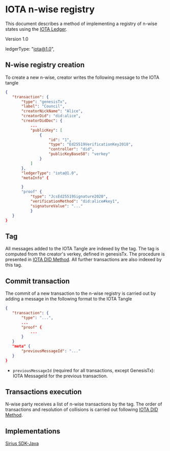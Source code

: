 # IOTA n-wise registry

This document describes a method of implementing a registry of n-wise states using the [IOTA Ledger](https://www.iota.org/).

Version 1.0

ledgerType: "iota@1.0",

## N-wise registry creation

To create a new n-wise, creator writes the following message to the IOTA tangle
 
 ```json
{
    "transaction": {
        "type": "genesisTx",
        "label": "Council",
        "creatorNickName": "Alice",
        "creatorDid": "did:alice",
        "creatorDidDoc": {
            ...
            "publicKey": [
                {
                    "id": "1",
                    "type": "Ed25519VerificationKey2018",
                    "controller": "did",
                    "publicKeyBase58": "verkey"
                }
            ]
        },
        "ledgerType": "iota@1.0",
        "metaInfo" {

        }
        "proof" {
            "type": "JcsEd25519Signature2020",
            "verificationMethod": "did:alice#key1",
            "signatureValue": "..."
            }
    }
}
 ```

 ## Tag

All messages added to the IOTA Tangle are indexed by the tag. The tag is computed from the creator's verkey, defined in genesisTx. The procedure is presented in [IOTA DID Method](https://wiki.iota.org/identity.rs/specs/did/iota_did_method_spec#iota-tag). All further transactions are also indexed by this tag.

## Commit transaction

The commit of a new transaction to the n-wise registry is carried out by adding a message in the following format to the IOTA Tangle

 ```json
{
    "transaction": {
        "type": "...",
        ...
        "proof" {
            ...
        }
    }
    "meta" {
        "previousMessageId": "..."
    }
}
 ```

 - `previousMessageId` (required for all transactions, except GenesisTx): IOTA MessageId for the previous transaction.

## Transactions execution

N-wise party receives a list of n-wise transactions by the tag.
The order of transactions and resolution of collisions is carried out following [IOTA DID Method](https://wiki.iota.org/identity.rs/specs/did/iota_did_method_spec).

## Implementations

[Sirius SDK-Java](https://github.com/Sirius-social/sirius-sdk-java/blob/master/src/test/java/TestNWise.java)